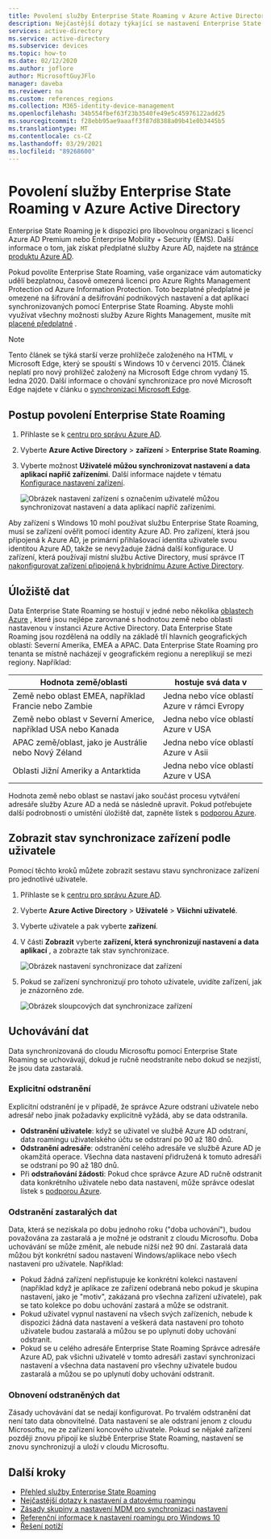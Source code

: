 ```yaml
---
title: Povolení služby Enterprise State Roaming v Azure Active Directory
description: Nejčastější dotazy týkající se nastavení Enterprise State Roaming v zařízeních s Windows.
services: active-directory
ms.service: active-directory
ms.subservice: devices
ms.topic: how-to
ms.date: 02/12/2020
ms.author: joflore
author: MicrosoftGuyJFlo
manager: daveba
ms.reviewer: na
ms.custom: references_regions
ms.collection: M365-identity-device-management
ms.openlocfilehash: 34b554fbef63f23b3540fe49e5c45976122add25
ms.sourcegitcommit: f28ebb95ae9aaaff3f87d8388a09b41e0b3445b5
ms.translationtype: MT
ms.contentlocale: cs-CZ
ms.lasthandoff: 03/29/2021
ms.locfileid: "89268600"
---
```

# <a name="enable-enterprise-state-roaming-in-azure-active-directory"></a>Povolení služby Enterprise State Roaming v Azure Active Directory

Enterprise State Roaming je k dispozici pro libovolnou organizaci s licencí Azure AD Premium nebo Enterprise Mobility + Security (EMS). Další informace o tom, jak získat předplatné služby Azure AD, najdete na [stránce produktu Azure AD](https://azure.microsoft.com/services/active-directory).

Pokud povolíte Enterprise State Roaming, vaše organizace vám automaticky udělí bezplatnou, časově omezená licenci pro Azure Rights Management Protection od Azure Information Protection. Toto bezplatné předplatné je omezené na šifrování a dešifrování podnikových nastavení a dat aplikací synchronizovaných pomocí Enterprise State Roaming. Abyste mohli využívat všechny možnosti služby Azure Rights Management, musíte mít [placené předplatné](https://azure.microsoft.com/pricing/details/information-protection/) .

> [!NOTE]
> Tento článek se týká starší verze prohlížeče založeného na HTML v Microsoft Edge, který se spouští s Windows 10 v červenci 2015. Článek neplatí pro nový prohlížeč založený na Microsoft Edge chrom vydaný 15. ledna 2020. Další informace o chování synchronizace pro nové Microsoft Edge najdete v článku o [synchronizaci Microsoft Edge](/deployedge/microsoft-edge-enterprise-sync).

## <a name="to-enable-enterprise-state-roaming"></a>Postup povolení Enterprise State Roaming

1. Přihlaste se k [centru pro správu Azure AD](https://aad.portal.azure.com/).
1. Vyberte **Azure Active Directory**  >  **zařízení**  >  **Enterprise State Roaming**.
1. Vyberte možnost **Uživatelé můžou synchronizovat nastavení a data aplikací napříč zařízeními**. Další informace najdete v tématu [Konfigurace nastavení zařízení](./device-management-azure-portal.md).
  
   ![Obrázek nastavení zařízení s označením uživatelé můžou synchronizovat nastavení a data aplikací napříč zařízeními.](./media/enterprise-state-roaming-enable/device-settings.png)
  
Aby zařízení s Windows 10 mohl používat službu Enterprise State Roaming, musí se zařízení ověřit pomocí identity Azure AD. Pro zařízení, která jsou připojená k Azure AD, je primární přihlašovací identita uživatele svou identitou Azure AD, takže se nevyžaduje žádná další konfigurace. U zařízení, která používají místní službu Active Directory, musí správce IT [nakonfigurovat zařízení připojená k hybridnímu Azure Active Directory](./hybrid-azuread-join-plan.md). 

## <a name="data-storage"></a>Úložiště dat

Data Enterprise State Roaming se hostují v jedné nebo několika [oblastech Azure](https://azure.microsoft.com/regions/) , které jsou nejlépe zarovnané s hodnotou země nebo oblasti nastavenou v instanci Azure Active Directory. Data Enterprise State Roaming jsou rozdělená na oddíly na základě tří hlavních geografických oblastí: Severní Amerika, EMEA a APAC. Data Enterprise State Roaming pro tenanta se místně nacházejí v geografickém regionu a nereplikují se mezi regiony.  Například:

| Hodnota země/oblasti | hostuje svá data v |
| -------------------- | ------------------------ |
| Země nebo oblast EMEA, například Francie nebo Zambie | Jedna nebo více oblastí Azure v rámci Evropy |
| Země nebo oblast v Severní Americe, například USA nebo Kanada | Jedna nebo více oblastí Azure v USA |
| APAC země/oblast, jako je Austrálie nebo Nový Zéland | Jedna nebo více oblastí Azure v Asii |
| Oblasti Jižní Ameriky a Antarktida | Jedna nebo více oblastí Azure v USA |

Hodnota země nebo oblast se nastaví jako součást procesu vytváření adresáře služby Azure AD a nedá se následně upravit. Pokud potřebujete další podrobnosti o umístění úložiště dat, zapněte lístek s [podporou Azure](https://azure.microsoft.com/support/options/).

## <a name="view-per-user-device-sync-status"></a>Zobrazit stav synchronizace zařízení podle uživatele

Pomocí těchto kroků můžete zobrazit sestavu stavu synchronizace zařízení pro jednotlivé uživatele.

1. Přihlaste se k [centru pro správu Azure AD](https://aad.portal.azure.com/).
1. Vyberte **Azure Active Directory**  >  **Uživatelé**  >  **Všichni uživatelé**.
1. Vyberte uživatele a pak vyberte **zařízení**.
1. V části **Zobrazit** vyberte **zařízení, která synchronizují nastavení a data aplikací** , a zobrazte tak stav synchronizace.
  
   ![Obrázek nastavení synchronizace dat zařízení](./media/enterprise-state-roaming-enable/sync-status.png)
  
1. Pokud se zařízení synchronizují pro tohoto uživatele, uvidíte zařízení, jak je znázorněno zde.
  
   ![Obrázek sloupcových dat synchronizace zařízení](./media/enterprise-state-roaming-enable/device-status-row.png)

## <a name="data-retention"></a>Uchovávání dat

Data synchronizovaná do cloudu Microsoftu pomocí Enterprise State Roaming se uchovávají, dokud je ručně neodstraníte nebo dokud se nezjistí, že jsou data zastaralá. 

### <a name="explicit-deletion"></a>Explicitní odstranění

Explicitní odstranění je v případě, že správce Azure odstraní uživatele nebo adresář nebo jinak požadavky explicitně vyžádá, aby se data odstranila.

* **Odstranění uživatele**: když se uživatel ve službě Azure AD odstraní, data roamingu uživatelského účtu se odstraní po 90 až 180 dnů. 
* **Odstranění adresáře**: odstranění celého adresáře ve službě Azure AD je okamžitá operace. Všechna data nastavení přidružená k tomuto adresáři se odstraní po 90 až 180 dnů. 
* Při **odstraňování žádosti**: Pokud chce správce Azure AD ručně odstranit data konkrétního uživatele nebo data nastavení, může správce odeslat lístek s [podporou Azure](https://azure.microsoft.com/support/). 

### <a name="stale-data-deletion"></a>Odstranění zastaralých dat

Data, která se nezískala po dobu jednoho roku ("doba uchování"), budou považována za zastaralá a je možné je odstranit z cloudu Microsoftu. Doba uchovávání se může změnit, ale nebude nižší než 90 dní. Zastaralá data můžou být konkrétní sadou nastavení Windows/aplikace nebo všech nastavení pro uživatele. Například:

* Pokud žádná zařízení nepřistupuje ke konkrétní kolekci nastavení (například když je aplikace ze zařízení odebraná nebo pokud je skupina nastavení, jako je "motiv", zakázaná pro všechna zařízení uživatele), pak se tato kolekce po dobu uchování zastará a může se odstranit. 
* Pokud uživatel vypnul nastavení na všech svých zařízeních, nebude k dispozici žádná data nastavení a veškerá data nastavení pro tohoto uživatele budou zastaralá a můžou se po uplynutí doby uchování odstranit. 
* Pokud se u celého adresáře Enterprise State Roaming Správce adresáře Azure AD, pak všichni uživatelé v tomto adresáři zastaví synchronizaci nastavení a všechna data nastavení pro všechny uživatele budou zastaralá a můžou se po uplynutí doby uchování odstranit. 

### <a name="deleted-data-recovery"></a>Obnovení odstraněných dat

Zásady uchovávání dat se nedají konfigurovat. Po trvalém odstranění dat není tato data obnovitelné. Data nastavení se ale odstraní jenom z cloudu Microsoftu, ne ze zařízení koncového uživatele. Pokud se nějaké zařízení později znovu připojí ke službě Enterprise State Roaming, nastavení se znovu synchronizují a uloží v cloudu Microsoftu.

## <a name="next-steps"></a>Další kroky

* [Přehled služby Enterprise State Roaming](enterprise-state-roaming-overview.md)
* [Nejčastější dotazy k nastavení a datovému roamingu](enterprise-state-roaming-faqs.md)
* [Zásady skupiny a nastavení MDM pro synchronizaci nastavení](enterprise-state-roaming-group-policy-settings.md)
* [Referenční informace k nastavení roamingu pro Windows 10](enterprise-state-roaming-windows-settings-reference.md)
* [Řešení potíží](enterprise-state-roaming-troubleshooting.md)
